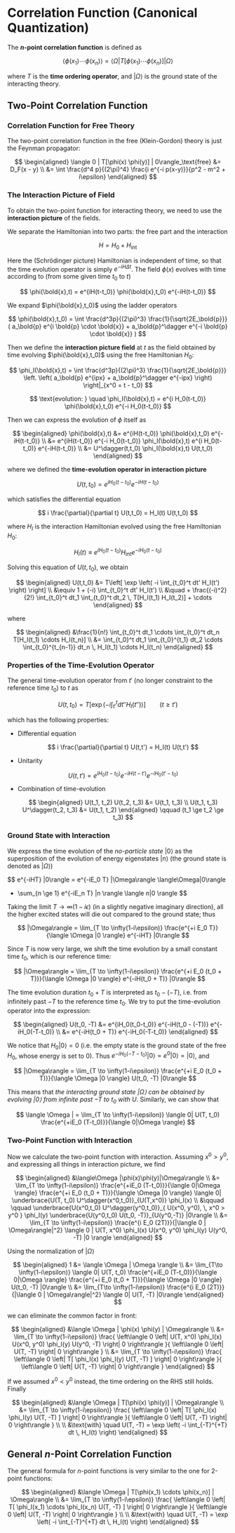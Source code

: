 # Correlation Function (Canonical Quantization)

The **$n$-point correlation function** is defined as

$$
\langle \phi(x_1) \cdots \phi(x_n) \rangle
= \langle \Omega| T [\phi(x_1) \cdots \phi(x_n)] |\Omega \rangle
$$

where $T$ is the **time ordering operator**, and $|\Omega\rangle$ is the ground state of the interacting theory.

## Two-Point Correlation Function

### Correlation Function for Free Theory

The two-point correlation function in the free (Klein-Gordon) theory is just the Feynman propagator:

$$
\begin{aligned}
    \langle 0 | T[\phi(x) \phi(y)] | 0\rangle_\text{free}
    &= D_F(x - y)
    \\
    &= \int \frac{d^4 p}{(2\pi)^4}
    \frac{i e^{-i p(x-y)}}{p^2 - m^2 + i\epsilon}
\end{aligned}
$$

### The Interaction Picture of Field

To obtain the two-point function for interacting theory, we need to use the **interaction picture** of the fields. 

We separate the Hamiltonian into two parts: the free part and the interaction

$$
H = H_0 + H_\text{int}
$$

Here the (Schrödinger picture) Hamiltonian is independent of time, so that the time evolution operator is simply $e^{-iH \Delta t}$. The field $\phi(x)$ evolves with time according to (from some given time $t_0$ to $t$)

$$
\phi(\bold{x},t)
= e^{iH(t-t_0)} \phi(\bold{x},t_0) e^{-iH(t-t_0)}
$$

We expand $\phi(\bold{x},t_0)$ using the ladder operators

$$
\phi(\bold{x},t_0)
= \int \frac{d^3p}{(2\pi)^3} \frac{1}{\sqrt{2E_\bold{p}}} (
    a_\bold{p} e^{i \bold{p} \cdot \bold{x}}
    + a_\bold{p}^\dagger e^{-i \bold{p} \cdot \bold{x}}
)
$$

Then we define the **interaction picture field** at $t$ as the field obtained by time evolving $\phi(\bold{x},t_0)$ using the free Hamiltonian $H_0$:

$$
\phi_I(\bold{x},t)
= \int \frac{d^3p}{(2\pi)^3} \frac{1}{\sqrt{2E_\bold{p}}} 
\left. \left(
    a_\bold{p} e^{ipx}
    + a_\bold{p}^\dagger e^{-ipx}
\right) \right|_{x^0 = t - t_0}
$$

$$
\text{evolution: } \quad
\phi_I(\bold{x},t) 
= e^{i H_0(t-t_0)} \phi(\bold{x},t_0) e^{-i H_0(t-t_0)}
$$

Then we can express the evolution of $\phi$ itself as

$$
\begin{aligned}
    \phi(\bold{x},t)
    &= e^{iH(t-t_0)} \phi(\bold{x},t_0) e^{-iH(t-t_0)}
    \\
    &= e^{iH(t-t_0)} 
    e^{-i H_0(t-t_0)} \phi_I(\bold{x},t) e^{i H_0(t-t_0)}
    e^{-iH(t-t_0)}
    \\
    &= U^\dagger(t,t_0) \phi_I(\bold{x},t) U(t,t_0)
\end{aligned}
$$

where we defined the **time-evolution operator in interaction picture**

$$
U(t,t_0) = e^{i H_0(t-t_0)}
    e^{-iH(t-t_0)}
$$

which satisfies the differential equation

$$
i \frac{\partial}{\partial t} U(t,t_0)
= H_I(t) U(t,t_0)
$$

where $H_I$ is the interaction Hamiltonian evolved using the free Hamiltonian $H_0$:

$$
H_I(t) \equiv
e^{i H_0(t-t_0)} H_\text{int} e^{-i H_0(t-t_0)}
$$

Solving this equation of $U(t,t_0)$, we obtain

$$
\begin{aligned}
    U(t,t_0) &= T\left[
        \exp \left(
            -i \int_{t_0}^t dt' H_I(t')
        \right)
    \right]
    \\
    &\equiv 1
    + (-i) \int_{t_0}^t dt' H_I(t')
    \\ &\quad
    + \frac{(-i)^2}{2!} \int_{t_0}^t dt_1 \int_{t_0}^t dt_2
    \, T[H_I(t_1) H_I(t_2)] + \cdots
\end{aligned}
$$

where

$$
\begin{aligned}
    &\frac{1}{n!} \int_{t_0}^t dt_1 \cdots \int_{t_0}^t dt_n
    T[H_I(t_1) \cdots H_I(t_n)]
    \\
    &= \int_{t_0}^t dt_1 \int_{t_0}^{t_1} dt_2 \cdots
    \int_{t_0}^{t_{n-1}} dt_n \, H_I(t_1) \cdots H_I(t_n)
\end{aligned}
$$

### Properties of the Time-Evolution Operator

The general time-evolution operator from $t'$ (no longer constraint to the reference time $t_0$) to $t$ as

$$
U(t,t_0) = T\left[
    \exp \left(
        -i \int_{t'}^t dt'' H_I(t'')
    \right)
\right] \qquad (t \ge t')
$$

which has the following properties:

- Differential equation
    
    $$
    i \frac{\partial}{\partial t} U(t,t')
    = H_I(t) U(t,t')
    $$

- Unitarity

    $$
    U(t,t') = e^{iH_0(t-t_0)}
    e^{-iH(t-t')} e^{-iH_0(t'-t_0)}
    $$

- Combination of time-evolution
    
    $$
    \begin{aligned}
        U(t_1, t_2) U(t_2, t_3) &= U(t_1, t_3)
        \\
        U(t_1, t_3) U^\dagger(t_2, t_3) &= U(t_1, t_2)
    \end{aligned} \qquad
    (t_1 \ge t_2 \ge t_3)
    $$

### Ground State with Interaction

We express the time evolution of the *no-particle state* $|0\rangle$ as the superposition of the evolution of energy eigenstates $|n\rangle$ (the ground state is denoted as $|\Omega\rangle$)

$$
e^{-iHT} |0\rangle
= e^{-iE_0 T} |\Omega\rangle \langle\Omega|0\rangle
+ \sum_{n \ge 1} e^{-iE_n T} |n \rangle \langle n|0 \rangle
$$

Taking the limit $T \to \infty(1-i\epsilon)$ (in a slightly negative imaginary direction), all the higher excited states will die out compared to the ground state; thus

$$
|\Omega\rangle = \lim_{T \to \infty(1-i\epsilon)}
\frac{e^{+i E_0 T}}{\langle \Omega |0 \rangle}
e^{-iHT} |0\rangle
$$

Since $T$ is now very large, we shift the time evolution by a small constant time $t_0$, which is our reference time:

$$
|\Omega\rangle = \lim_{T \to \infty(1-i\epsilon)}
\frac{e^{+i E_0 (t_0 + T)}}{\langle \Omega |0 \rangle}
e^{-iH(t_0 + T)} |0\rangle
$$

The time evolution duration $t_0 + T$ is interpreted as $t_0 - (-T)$, i.e. from infinitely past $-T$ to the reference time $t_0$. We try to put the time-evolution operator into the expression:

$$
\begin{aligned}
    U(t_0, -T) &= e^{iH_0(t_0-t_0)}
    e^{-iH(t_0 - (-T))} e^{-iH_0(-T-t_0)}
    \\
    &= e^{-iH(t_0 + T)} e^{-iH_0(-T-t_0)}
\end{aligned}
$$

We notice that $H_0|0\rangle = 0$ (i.e. the empty state is the ground state of the free $H_0$, whose energy is set to 0). Thus $e^{-iH_0(-T-t_0)} |0\rangle = e^0 |0\rangle = |0\rangle$, and

$$
|\Omega\rangle = \lim_{T \to \infty(1-i\epsilon)}
\frac{e^{+i E_0 (t_0 + T)}}{\langle \Omega |0 \rangle}
U(t_0, -T) |0\rangle
$$

This means that *the interacting ground state $|\Omega\rangle$ can be obtained by evolving $|0\rangle$ from infinite past $-T$ to $t_0$ with $U$*. Similarly, we can show that

$$
\langle \Omega |
= \lim_{T \to \infty(1-i\epsilon)} \langle 0|
U(T, t_0) \frac{e^{+iE_0 (T-t_0)}}{\langle 0|\Omega \rangle}
$$

### Two-Point Function with Interaction

Now we calculate the two-point function with interaction. Assuming $x^0 > y^0$, and expressing all things in interaction picture, we find

$$
\begin{aligned}
    &\langle\Omega |\phi(x)\phi(y)|\Omega\rangle
    \\
    &= \lim_{T \to \infty(1-i\epsilon)}
    \frac{e^{+iE_0 (T-t_0)}}{\langle 0|\Omega \rangle} 
    \frac{e^{+i E_0 (t_0 + T)}}{\langle \Omega |0 \rangle}
    \langle 0| 
    \underbrace{U(T, t_0) U^\dagger(x^0,t_0)}_{U(T,x^0)} 
    \phi_I(x) 
    \\ &\qquad \qquad
    \underbrace{U(x^0,t_0) U^\dagger(y^0,t_0)}_{
        U(x^0, y^0), \, x^0 > y^0
    } \phi_I(y) 
    \underbrace{U(y^0,t_0) U(t_0, -T)}_{U(y^0,-T)} 
    |0\rangle
    \\
    &= \lim_{T \to \infty(1-i\epsilon)}
    \frac{e^{i E_0 (2T)}}{|\langle 0 | \Omega\rangle|^2}
    \langle 0 | 
    U(T, x^0) \phi_I(x) U(x^0, y^0) \phi_I(y) U(y^0, -T) 
    |0 \rangle
\end{aligned}
$$

Using the normalization of $|\Omega\rangle$

$$
\begin{aligned}
    1 &= \langle \Omega | \Omega \rangle
    \\
    &= \lim_{T\to \infty(1-i\epsilon)}
    \langle 0|
    U(T, t_0) 
    \frac{e^{+iE_0 (T-t_0)}}{\langle 0|\Omega \rangle}
    \frac{e^{+i E_0 (t_0 + T)}}{\langle \Omega |0 \rangle}
    U(t_0, -T) |0\rangle
    \\
    &= \lim_{T\to \infty(1-i\epsilon)}
    \frac{e^{i E_0 (2T)}}{|\langle 0 | \Omega\rangle|^2}
    \langle 0| U(T, -T) |0\rangle
\end{aligned}
$$

we can eliminate the common factor in front:

$$
\begin{aligned}
    &\langle \Omega | \phi(x) \phi(y) | \Omega\rangle
    \\
    &= \lim_{T \to \infty(1-i\epsilon)}
    \frac{
        \left\langle 0 \left| 
        U(T, x^0) \phi_I(x) U(x^0, y^0) \phi_I(y) U(y^0, -T) 
        \right| 0 \right\rangle
    }{
        \left\langle 0 \left| 
        U(T, -T)
        \right| 0 \right\rangle
    }
    \\
    &= \lim_{T \to \infty(1-i\epsilon)}
    \frac{
        \left\langle 0 \left| T[
            \phi_I(x) \phi_I(y) U(T, -T) 
        ]
        \right| 0 \right\rangle
    }{
        \left\langle 0 \left| 
        U(T, -T)
        \right| 0 \right\rangle
    }
\end{aligned}
$$

If we assumed $x^0 < y^0$ instead, the time ordering on the RHS still holds. Finally

$$
\begin{aligned}
    &\langle \Omega | T[\phi(x) \phi(y)] | \Omega\rangle
    \\
    &= \lim_{T \to \infty(1-i\epsilon)}
    \frac{
        \left\langle 0 \left| T[
            \phi_I(x) \phi_I(y) U(T, -T) 
        ]
        \right| 0 \right\rangle
    }{
        \left\langle 0 \left| 
        U(T, -T)
        \right| 0 \right\rangle
    }
    \\ \\
    &\text{with} \quad 
    U(T, -T) = 
    \exp \left(
        -i \int_{-T}^{+T} dt \, H_I(t)
    \right)
\end{aligned}
$$

## General $n$-Point Correlation Function

The general formula for $n$-point functions is very similar to the one for 2-point functions:

$$
\begin{aligned}
    &\langle \Omega | T[\phi(x_1) \cdots \phi(x_n)] | \Omega\rangle
    \\
    &= \lim_{T \to \infty(1-i\epsilon)}
    \frac{
        \left\langle 0 \left| T[
            \phi_I(x_1) \cdots \phi_I(x_n) U(T, -T) 
        ]
        \right| 0 \right\rangle
    }{
        \left\langle 0 \left| 
        U(T, -T)
        \right| 0 \right\rangle
    }
    \\ \\
    &\text{with} \quad 
    U(T, -T) = 
    \exp \left(
        -i \int_{-T}^{+T} dt \, H_I(t)
    \right)
\end{aligned}
$$